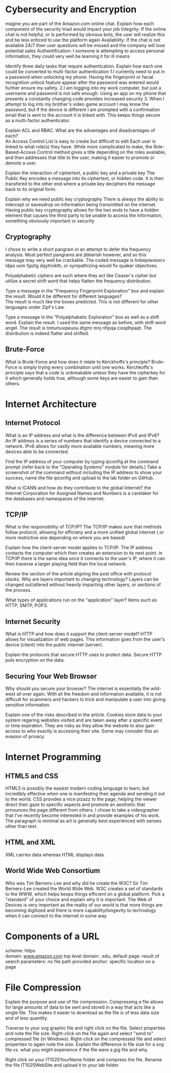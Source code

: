 
# Cybersecurity and Encryption 

magine you are part of the Amazon.com online chat. Explain how each component of the security triad would impact your job 
 Integrity: If the online chat is not helpful, or is performed by obvious bots, the user will realize this and be less enticed to use the platform again
 Availability: If the chat is not available 24/7 then user questions will be missed and the company will lose potential sales
 Authentification: I someone is attempting to access personal information, they could very well be learning it for ill means

Identify three daily tasks that require authentication. Explain how each one could be converted to multi-factor authentication 
 1.I currently need to put in a password when unlocking my phone. Having the fingerprint or facial recognition unlock feature appear after the password was entered would further ensure my safety.
 2.I am logging into my work computer, but just a username and password is not safe enough. Using an app on my phone that presents a constantly changing code provides increased security
 3. When I attempt to log into my brother's video game account I may know the password, but if the device is different I am prompted with a confirmation email that is sent to the account it is linked with. This keeps things secure as a multi-factor authenticator.

Explain ACL and RBAC. What are the advantages and disadvantages of each?  
 An Access Control List is easy to create but difficult to edit Each user is linked to what role(s) they have. While more complicated to make, the Role-Based-Access Control method gives a title depending on the roles available, and then addresses that title to the user, making it easier to promote or demote a user.

Explain the interaction of ciphertext, a public key and a private key 
 The Public Key encodes a message into its ciphertext, or hidden code. It is then transfered to the other end where a private key deciphers the message back to its original form.

Explain why we need public key cryptography
There is always the ability to intercept or eavesdrop on information being transmitted on the internet. Having public key cryptography allows for the two ends to have a hidden element that causes the third party to be unable to access the information, something obviously important or security

## Cryptography 
I chose to write a short pangram in an attempt to defer the frequency analysis. Most perfect pangrams are jibberish however, and so this message may very well be crackable.
The coded message is hnbepiwxoxcv ldjas uxm fjpztg dqytrixkth, or sympathizing would fix quaker objectives.
 
 Polyalphabetic ciphers are such where they act like Ceaser's cipher but utilize a secret shift word that helps flatten the frequency distribution.
 
Type a message in the "Frequency Fingerprint Exploration" box and explain the result.  Would it be different for different languages?  
 The result is much like the boxes predicted. This is not different for other languages under Zipf's Law.
 
Type a message in the "Polyalphabetic Exploration" box as well as a shift word.  Explain the result. 
I used the same message as before, with shift word angel. The result is
tmtumuvpeuou dtgmr mnj rihpqa cioqdhpaqt. The distribution is indeed flatter and shifted.
 
## Brute-Force 
What is Brute-Force and how does it relate to Kerckhoffs's principle?
Brute-Force is simply trying every combination until one works. Kerchkoffs's principle says that a code is unbreakable unless they have the cipherkey for it which generally holds true, although some keys are easier to gain than others.


# Internet Architecture 

## Internet Protocol
What is an IP address and what is the difference between IPv4 and IPv6?  
 An IP address is a series of numbers that identify a device connected to a network. IPv6 allows for vastly more available numbers, meaning more devices able to be connected.


Find the IP address of your computer by typing ipconfig at the command prompt (refer back to the "Operating Systems" module for details.) Take a screenshot of the command without including the IP address to show your success, name the file ipconfig and upload to the lab folder on GitHub. 
 

What is ICANN and how do they contribute to the global Internet?
the Internet Corporation for Assigned Names and Numbers is a caretaker for the databases and namespaces of the internet.

## TCP/IP

What is the responsibility of TCP/IP? 
The TCP/IP makes sure that methods follow protocol, allowing for efficieny and a more unified global internet ( or more restrictive one depending on where you are based)

Explain how the client-server model applies to TCP/IP. 
 The IP address contacts the computer which then creates an extension to its next point. in TCP/IP there is the same idea once it connects to the user's IP, where it can then traverse a larger playing field than the local network. 

 
Review the section of the article aligning the post office with protocol stacks.  Why are layers important to changing technology? 
Layers can be changed out/altered without heavily impacting other layers, or sections of the process.


What types of applications run on the "application" layer? 
items such as HTTP, SMTP, POP3.

## Internet Security

What is HTTP and how does it support the client-server model? 
HTTP allows for visualization of web pages. This information goes from the user's device (client) into the public internet (server).

Explain the protocols that secure HTTP uses to protect data. 
Secure HTTP puts encryption on the data.

##  Securing Your Web Browser
Why should you secure your browser? 
The internet is essentially the wild-west all over again. With all the freedom and information available, it is not difficult for scammers and hackers to trick and manipulate a user into giving sensitive information.

Explain one of the risks described in the article.
Cookies store data to your system regaring websites visited and are taken away after a specific event or time expiration. They are risky as they allow the website to also gain access to who exactly is accessing their site. Some may consider this an evasion of privacy.

# Internet Programming

## HTML5 and CSS
HTML5 is possibly the easiest modern coding language to learn, but incredibly effective when one is manifesting their agenda and sending it out to the world. CSS provides a nice pizazz to the page, helping the viewer direct their gaze to specific aspects and promote an aesthetic that prnounces the page different from others. I chose to take a videographer that I've recently become interested in and provide examples of his work. The paragraph is minimal as art is generally best experienced with senses other than text.

## HTML and XML
XML carries data whereas HTML displays data.

## World Wide Web Consortium

Who was Tim Berners-Lee and why did he create the W3C? 
Sir Tim Berners-Lee created the World Wide Web. W3C creates a set of standards to the WWW, which helps keeps things efficient on a global platform.
Pick a "standard" of your choice and explain why it is important.
The Web of Devices is very important as the reality of our world is that more things are becoming digitized and there is more capability/longevity to technology when it can connect to the internet in some way.



# Components of a URL 
 
scheme:			 https  
  domain:			www.amazon.com
  top level domain:	 .edu,
  default page:		result of search
  parameters: 		no file path provided
  anchor:			specific location on a page

#  File Compression
Explain the purpose and use of file compression. 
 Compressing a file allows for large amounts of data to be sent and stored in a way that acts like a single file. This makes it easier to download as the file is of less data size and of less quantity. 

Traverse to your svg graphic file and right click on the file.  Select properties and note the file size.  Right-click on the file again and select "send to" compressed file (in Windows).  Right-click on the compressed file and select properties to again note the size.  Explain the difference in file size for a svg file vs. what you might experience if the file were a jpg file and why. 
 

Right click on your IT1025YourName folder and compress the file.  Rename the file IT1025WebSite and upload it to your lab folder. 
 


